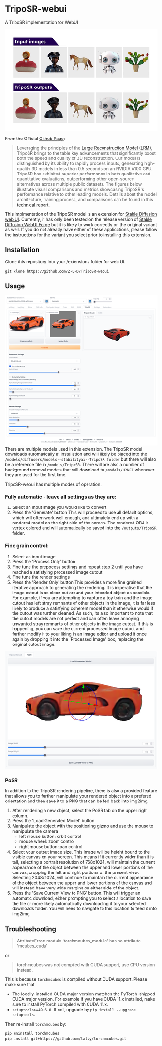 # TripoSR-webui
A TripoSR implementation for WebUI

![](teaser800.gif)

From the Official [Github Page](https://github.com/VAST-AI-Research/TripoSR):
>Leveraging the principles of the [Large Reconstruction Model (LRM)](https://yiconghong.me/LRM/), TripoSR brings to the table key advancements that significantly boost both the speed and quality of 3D reconstruction. Our model is distinguished by its ability to rapidly process inputs, generating high-quality 3D models in less than 0.5 seconds on an NVIDIA A100 GPU. TripoSR has exhibited superior performance in both qualitative and quantitative evaluations, outperforming other open-source alternatives across multiple public datasets. The figures below illustrate visual comparisons and metrics showcasing TripoSR's performance relative to other leading models. Details about the model architecture, training process, and comparisons can be found in this [technical report](https://arxiv.org/abs/2403.02151).

This implmentation of the TripoSR model is an extension for [Stable Diffusion web UI](https://github.com/AUTOMATIC1111/stable-diffusion-webui). Currently, it has only been tested on the release version of [Stable Diffusion WebUI Forge](https://github.com/lllyasviel/stable-diffusion-webui-forge) but it is likely to work correctly on the original variant as well. If you do not already have either of these applications, please follow the instructions for the variant you select prior to installing this extension.

## Installation
Clone this repository into your /extensions folder for web UI. 
```
git clone https://github.com/Z-L-D/TripoSR-webui
```


## Usage
![](triposr-webui--.png)
There are multiple models used in this extension. The TripoSR model downloads automatically at installation and will likely be placed into the `/models/diffusers/models--stabilityai--TripoSR folder` but there will also be a reference file in `/models/TripoSR`. There will are also a number of background removal models that will download to `/models/U2NET` whenever they are used for the first time.

TripoSR-webui has multiple modes of operation.

### Fully automatic - leave all settings as they are:
1. Select an input image you would like to convert
2. Press the 'Generate' button
This will proceed to use all default options, which will often work well enough, and ultimately end up with a rendered model on the right side of the screen. The rendered OBJ is vertex colored and will automatically be saved into the `/outputs/TripoSR` folder.

### Fine grain control:
1. Select an input image
2. Press the 'Process Only' button
3. Fine tune the prepocess settings and repeat step 2 until you have reached a satisfying processed image cutout
4. Fine tune the render settings
5. Press the 'Render Only' button
This provides a more fine grained iterative approach to generating the rendering. It is imperative that the image cutout is as clean cut around your intended object as possible. For example, if you are attempting to capture a toy train and the image cutout has left stray remnants of other objects in the image, it is far less likely to produce a satisfying coherent model than it otherwise would if the cutout was further cleaned. As such, its also important to note that the cutout models are not perfect and can often leave annoying unwanted stray remnants of other objects in the image cutout. If this is happening, you can save the current processed image cutout and further modify it to your liking in an image editor and upload it once again by dropping it into the 'Processed Image' box, replacing the original cutout image.

![](posr.png)

### PoSR
In addition to the TripoSR rendering pipeline, there is also a provided feature that allows you to further manipulate your rendered object into a prefered orientation and then save it to a PNG that can be fed back into img2img.

1. After rendering a new object, select the PoSR tab on the upper right column.
2. Press the 'Load Generated Model' button
3. Manipulate the object with the positioning gizmo and use the mouse to manipulate the camera
    * left mouse button: orbit control
    * mouse wheel: zoom control
    * right mouse button: pan control
4. Select your output image size. This image will be height bound to the visible canvas on your screen. This means if it currently wider than it is tall, selecting a portrait resolution of 768x1024, will maintain the current appearance of the object between the upper and lower portions of the canvas, cropping the left and right portions of the present view. Selecting 2048x1024, will continue to maintain the current appearance of the object between the upper and lower portions of the canvas and will instead have very wide margins on either side of the object.
5. Press the 'Save Current View to PNG' button. This will trigger an automatic download, either prompting you to select a location to save the file or more likely automatically downloading it to your selected downloads folder. You will need to navigate to this location to feed it into img2img.

## Troubleshooting
> AttributeError: module 'torchmcubes_module' has no attribute 'mcubes_cuda'

or

> torchmcubes was not compiled with CUDA support, use CPU version instead.

This is because `torchmcubes` is compiled without CUDA support. Please make sure that 

- The locally-installed CUDA major version matches the PyTorch-shipped CUDA major version. For example if you have CUDA 11.x installed, make sure to install PyTorch compiled with CUDA 11.x.
- `setuptools>=49.6.0`. If not, upgrade by `pip install --upgrade setuptools`.

Then re-install `torchmcubes` by:

```sh
pip uninstall torchmcubes
pip install git+https://github.com/tatsy/torchmcubes.git
```